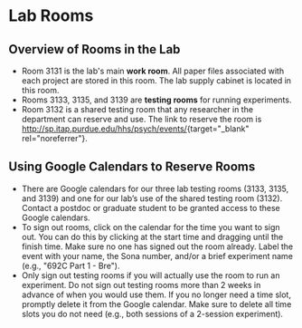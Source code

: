 # Lab Rooms

## Overview of Rooms in the Lab

- Room 3131 is the lab's main **work room**. All paper files associated with each project are stored in this room. The lab supply cabinet is located in this room.
- Rooms 3133, 3135, and 3139 are **testing rooms** for running experiments.
- Room 3132 is a shared testing room that any researcher in the department can reserve and use. The link to reserve the room is <http://sp.itap.purdue.edu/hhs/psych/events/>{target="_blank" rel="noreferrer"}. 

## Using Google Calendars to Reserve Rooms

- There are Google calendars for our three lab testing rooms (3133, 3135, and 3139) and one for our lab’s use of the shared testing room (3132). Contact a postdoc or graduate student to be granted access to these Google calendars.
- To sign out rooms, click on the calendar for the time you want to sign out. You can do this by clicking at the start time and dragging until the finish time. Make sure no one has signed out the room already. Label the event with your name, the Sona number, and/or a brief experiment name (e.g., "692C Part 1 - Bre").
- Only sign out testing rooms if you will actually use the room to run an experiment. Do not sign out testing rooms more than 2 weeks in advance of when you would use them. If you no longer need a time slot, promptly delete it from the Google calendar. Make sure to delete all time slots you do not need (e.g., both sessions of a 2-session experiment).